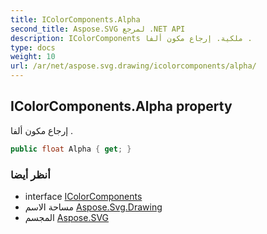 ```yaml
---
title: IColorComponents.Alpha
second_title: Aspose.SVG لمرجع .NET API
description: IColorComponents ملكية. إرجاع مكون ألفا .
type: docs
weight: 10
url: /ar/net/aspose.svg.drawing/icolorcomponents/alpha/
---
```

## IColorComponents.Alpha property

إرجاع مكون ألفا .

```csharp
public float Alpha { get; }
```

### أنظر أيضا

* interface [IColorComponents](../)
* مساحة الاسم [Aspose.Svg.Drawing](../../icolorcomponents/)
* المجسم [Aspose.SVG](../../../)


